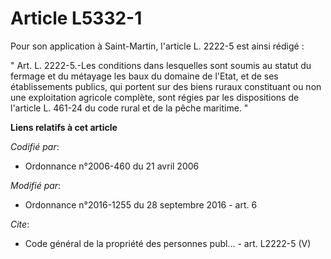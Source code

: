 # Article L5332-1

Pour son application à Saint-Martin, l'article L. 2222-5 est ainsi rédigé : 

" Art. L. 2222-5.-Les conditions dans lesquelles sont soumis au statut du fermage et du métayage les baux du domaine de
l'Etat, et de ses établissements publics, qui portent sur des biens ruraux constituant ou non une exploitation agricole
complète, sont régies par les dispositions de l'article L. 461-24 du code rural et de la pêche maritime. "

**Liens relatifs à cet article**

_Codifié par_:

  - Ordonnance n°2006-460 du 21 avril 2006

_Modifié par_:

  - Ordonnance n°2016-1255 du 28 septembre 2016 - art. 6

_Cite_:

  - Code général de la propriété des personnes publ... - art. L2222-5 (V)
